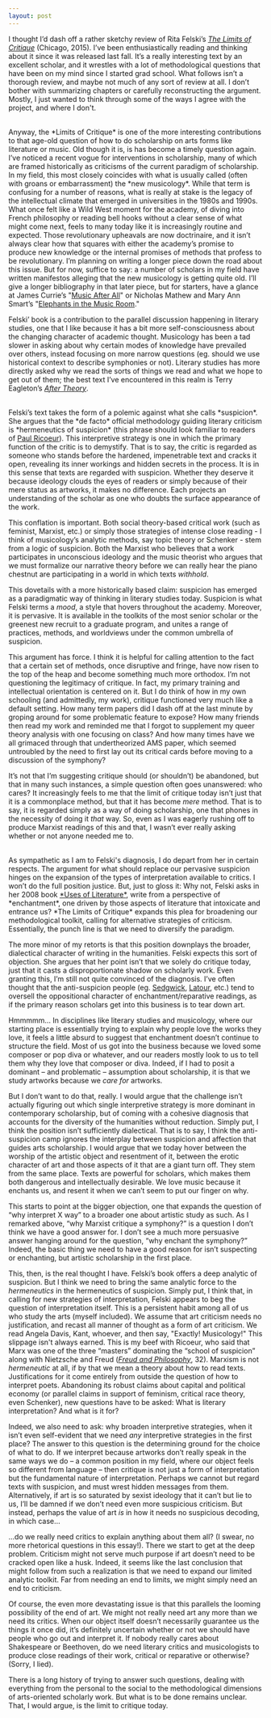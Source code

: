 ```yaml
---
layout: post
---
```


I thought I’d dash off a rather sketchy review of Rita Felski’s <a href="https://amzn.com/022629403X" target="blank">*The Limits of Critique*</a> (Chicago, 2015). I’ve been enthusiastically reading and thinking about it since it was released last fall. It’s a really interesting text by an excellent scholar, and it wrestles with a lot of methodological questions that have been on my mind since I started grad school. What follows isn’t a thorough review, and maybe not much of any sort of review at all. I don’t bother with summarizing chapters or carefully reconstructing the argument. Mostly, I just wanted to think through some of the ways I agree with the project, and where I don't.

<br>
Anyway, the *Limits of Critique* is one of the more interesting contributions to that age-old question of how to do scholarship on arts forms like literature or music. Old though it is, is has become a timely question again. I’ve noticed a recent vogue for interventions in scholarship, many of which are framed historically as criticisms of the current paradigm of scholarship. In my field, this most closely coincides with what is usually called (often with groans or embarrassment) the *new musicology*. While that term is confusing for a number of reasons, what is really at stake is the legacy of the intellectual climate that emerged in universities in the 1980s and 1990s. What once felt like a Wild West moment for the academy, of diving into French philosophy or reading bell hooks without a clear sense of what might come next, feels to many today like it is increasingly routine and expected. Those revolutionary upheavals are now doctrinaire, and it isn’t always clear how that squares with either the academy’s promise to produce new knowledge or the internal promises of methods that profess to be revolutionary. I’m planning on writing a longer piece down the road about this issue. But for now, suffice to say: a number of scholars in my field have written manifestos alleging that the new musicology is getting quite old. I’ll give a longer bibliography in that later piece, but for starters, have a glance at James Currie’s "<a href=" http://jams.ucpress.edu/content/62/1/145" target="blank">Music After All</a>" or Nicholas Mathew and Mary Ann Smart’s "<a href=" http://rep.ucpress.edu/content/132/1/61" target="blank">Elephants in the Music Room</a>."

Felski’ book is a contribution to the parallel discussion happening in literary studies, one that I like because it has a bit more self-consciousness about the changing character of academic thought. Musicology has been a tad slower in asking about why certain modes of knowledge have prevailed over others, instead focusing on more narrow questions (eg. should we use historical context to describe symphonies or not). Literary studies has more directly asked why we read the sorts of things we read and what we hope to get out of them; the best text I’ve encountered in this realm is Terry Eagleton’s <a href="https://amzn.com/0465017738" target="blank">*After Theory*</a>. 

<br>
Felski’s text takes the form of a polemic against what she calls *suspicion*. She argues that the *de facto* official methodology guiding literary criticism is *hermeneutics of suspicion* (this phrase should look familiar to readers of <a href="https://amzn.com/0300021895" target="blank">Paul Ricoeur</a>). This interpretive strategy is one in which the primary function of the critic is to demystify. That is to say, the critic is regarded as someone who stands before the hardened, impenetrable text and cracks it open, revealing its inner workings and hidden secrets in the process. It is in this sense that texts are regarded with suspicion. Whether they deserve it because ideology clouds the eyes of readers or simply because of their mere status as artworks, it makes no difference. Each projects an understanding of the scholar as one who doubts the surface appearance of the work.

This conflation is important. Both social theory-based critical work (such as feminist, Marxist, etc.) or simply those strategies of intense close reading - I think of musicology’s analytic methods, say topic theory or Schenker - stem from a logic of suspicion. Both the Marxist who believes that a work participates in unconscious ideology and the music theorist who argues that we must formalize our narrative theory before we can really hear the piano chestnut are participating in a world in which texts *withhold*.

This dovetails with a more historically based claim: suspicion has emerged as a paradigmatic way of thinking in literary studies today. Suspicion is what Felski terms a *mood*, a style that hovers throughout the academy. Moreover, it is pervasive. It is available in the toolkits of the most senior scholar or the greenest new recruit to a graduate program, and unites a range of practices, methods, and worldviews under the common umbrella of suspicion.

This argument has force. I think it is helpful for calling attention to the fact that a certain set of methods, once disruptive and fringe, have now risen to the top of the heap and become something much more orthodox. I’m not questioning the legitimacy of critique. In fact, my primary training and intellectual orientation is centered on it. But I do think of how in my own schooling (and admittedly, my work), critique functioned very much like a default setting. How many term papers did I dash off at the last minute by groping around for some problematic feature to expose? How many friends then read my work and reminded me that I forgot to supplement my queer theory analysis with one focusing on class? And how many times have we all grimaced through that undertheorized AMS paper, which seemed untroubled by the need to first lay out its critical cards before moving to a discussion of the symphony?

It’s not that I’m suggesting critique should (or shouldn’t) be abandoned, but that in many such instances, a simple question often goes unanswered: who cares? It increasingly feels to me that the limit of critique today isn’t just that it is a commonplace method, but that it has become *mere* method. That is to say, it is regarded simply as a way of doing scholarship, one that phones in the necessity of doing it *that* way. So, even as I was eagerly rushing off to produce Marxist readings of this and that, I wasn’t ever really asking whether or not anyone needed me to.

<br>
As sympathetic as I am to Felski's diagnosis, I do depart from her in certain respects. The argument for what should replace our pervasive suspicion hinges on the expansion of the types of interpretation available to critics. I won’t do the full position justice. But, just to gloss it: Why not, Felski asks in her 2008 book <a href="https://amzn.com/1405147245" target="blank">*Uses of Literature*</a>, write from a perspective of *enchantment*, one driven by those aspects of literature that intoxicate and entrance us? *The Limits of Critique* expands this plea for broadening our methodological toolkit, calling for alternative strategies of criticism. Essentially, the punch line is that we need to diversify the paradigm.

The more minor of my retorts is that this position downplays the broader, dialectical character of writing in the humanities. Felski expects this sort of objection. She argues that her point isn’t that we solely do critique today, just that it casts a disproportionate shadow on scholarly work. Even granting this, I’m still not quite convinced of the diagnosis. I’ve often thought that the anti-suspicion people (eg. <a href="https://amzn.com/0822330156" target="blank">Sedgwick</a>, <a href="http://www.bruno-latour.fr/sites/default/files/89-CRITICAL-INQUIRY-GB.pdf" target="blank">Latour</a>, etc.) tend to oversell the oppositional character of enchantment/reparative readings, as if the primary reason scholars get into this business is to tear down art.

Hmmmmm... In disciplines like literary studies and musicology, where our starting place is essentially trying to explain why people love the works they love, it feels a little absurd to suggest that enchantment doesn’t continue to structure the field. Most of us got into the business because we loved some composer or pop diva or whatever, and our readers mostly look to us to tell them why they love that composer or diva. Indeed, if I had to posit a dominant – and problematic – assumption about scholarship, it is that we study artworks because we *care for* artworks.

 But I don’t want to do that, really. I would argue that the challenge isn’t actually figuring out which single interpretive strategy is more dominant in contemporary scholarship, but of coming with a cohesive diagnosis that accounts for the diversity of the humanities without reduction. Simply put, I think the position isn’t sufficiently dialectical. That is to say, I think the anti-suspicion camp ignores the interplay between suspicion and affection that guides arts scholarship. I would argue that we today hover between the worship of the artistic object and resentment of it, between the erotic character of art and those aspects of it that are a giant turn off. They stem from the same place. Texts are powerful for scholars, which makes them both dangerous and intellectually desirable. We love music because it enchants us, and resent it when we can’t seem to put our finger on why.

This starts to point at the bigger objection, one that expands the question of “why interpret X way” to a broader one about artistic study as such. As I remarked above, “why Marxist critique a symphony?” is a question I don’t think we have a good answer for. I don’t see a much more persuasive answer hanging around for the question, “why enchant the symphony?” Indeed, the basic thing we need to have a good reason for isn’t suspecting or enchanting, but artistic scholarship in the first place.

This, then, is the real thought I have. Felski’s book offers a deep analytic of suspicion. But I think we need to bring the same analytic force to the *hermeneutics* in the hermeneutics of suspicion. Simply put, I think that, in calling for new strategies of interpretation, Felski appears to beg the question of interpretation itself. This is a persistent habit among all of us who study the arts (myself included). We assume that art criticism needs no justification, and recast all manner of thought as a form of art criticism. We read Angela Davis, Kant, whoever, and then say, "Exactly! Musicology!" This slippage isn't always earned. This is my beef with Ricoeur, who said that Marx was one of the three “masters” dominating the “school of suspicion” along with Nietzsche and Freud (<a href="https://amzn.com/0300021895" target="blank">*Freud and Philosophy*</a>, 32). Marxism is not *hermeneutic* at all, if by that we mean a theory about how to read texts. Justifications for it come entirely from outside the question of how to interpret poets. Abandoning its robust claims about capital and political economy (or parallel claims in support of feminism, critical race theory, even Schenker), new questions have to be asked: What is literary interpretation? And what is it for?

Indeed, we also need to ask: why broaden interpretive strategies, when it isn’t even self-evident that we need *any* interpretive strategies in the first place? The answer to this question is the determining ground for the choice of what to do. If we interpret because artworks don’t really speak in the same ways we do – a common position in my field, where our object feels so different from language – then critique is not just a form of interpretation but the fundamental nature of interpretation. Perhaps we cannot but regard texts with suspicion, and must wrest hidden messages from them. Alternatively, if art is so saturated by sexist ideology that it can’t but lie to us, I’ll be damned if we don’t need even more suspicious criticism. But instead, perhaps the value of art *is* in how it needs no suspicious decoding, in which case…

…do we really need critics to explain anything about them all? (I swear, no more rhetorical questions in this essay!). There we start to get at the deep problem. Criticism might not serve much purpose if art doesn’t need to be cracked open like a husk. Indeed, it seems like the last conclusion that might follow from such a realization is that we need to expand our limited analytic toolkit. Far from needing an end to limits, we might simply need an end to criticism.

Of course, the even more devastating issue is that this parallels the looming possibility of the end of art. We might not really need art any more than we need its critics. When our object itself doesn’t necessarily guarantee us the things it once did, it’s definitely uncertain whether or not we should have people who go out and interpret it. If nobody really cares about Shakespeare or Beethoven, do we need literary critics and musicologists to produce close readings of their work, critical or reparative or otherwise? (Sorry, I lied).

There is a long history of trying to answer such questions, dealing with everything from the personal to the social to the methodological dimensions of arts-oriented scholarly work. But what is to be done remains unclear. That, I would argue, is the limit to critique today.
